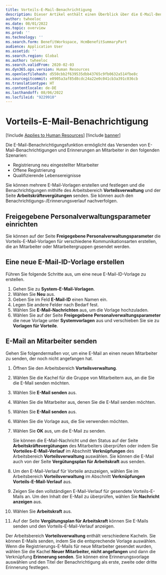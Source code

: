 ```yaml
---
title: Vorteils-E-Mail-Benachrichtigung
description: Dieser Artikel enthält einen Überblick über die E-Mail-Benachrichtigungsfunktion der Vorteilsverwaltung in Microsoft Dynamics 365 Human Resources.
author: twheeloc
ms.date: 08/01/2022
ms.topic: overview
ms.prod: ''
ms.technology: ''
ms.search.form: BenefitWorkspace, HcmBenefitSummaryPart
audience: Application User
ms.assetid: ''
ms.search.region: Global
ms.author: twheeloc
ms.search.validFrom: 2020-02-03
ms.dyn365.ops.version: Human Resources
ms.openlocfilehash: d550cbb2f639535dbb43765c9fb0632a514fbe8c
ms.sourcegitcommit: e0905a3af85d8cdc24a22e0c041cb3a391c036cb
ms.translationtype: HT
ms.contentlocale: de-DE
ms.lasthandoff: 08/06/2022
ms.locfileid: "9229910"
---
```

# <a name="benefits-email-notification"></a>Vorteils-E-Mail-Benachrichtigung

[!include [Applies to Human Resources](../includes/applies-to-hr.md)]
[!include [banner](../includes/preview-banner.md)]

Die E-Mail-Benachrichtigungsfunktion ermöglicht das Versenden von E-Mail-Benachrichtigungen und Erinnerungen an Mitarbeiter in den folgenden Szenarien:

- Registrierung neu eingestellter Mitarbeiter
- Offene Registrierung
- Qualifizierende Lebensereignisse

Sie können mehrere E-Mail-Vorlagen erstellen und festlegen und die Benachrichtigungen mithilfe des Arbeitsbereich **Vorteilsverwaltung** und der Seite **Arbeitskräftevergütungen** senden. Sie können auch den Benachrichtigungs-/Erinnerungsverlauf nachverfolgen.

## <a name="set-up-human-resources-shared-parameters"></a>Freigegebene Personalverwaltungsparameter einrichten

Sie können auf der Seite **Freigegebene Personalverwaltungsparameter** die Vorteils-E-Mail-Vorlagen für verschiedene Kommunikationsarten erstellen, die an Mitarbeiter oder Mitarbeitergruppen gesendet werden.

## <a name="create-a-new-email-id-template"></a>Eine neue E-Mail-ID-Vorlage erstellen

Führen Sie folgende Schritte aus, um eine neue E-Mail-ID-Vorlage zu erstellen.

1. Gehen Sie zu **System-E-Mail-Vorlagen**.
2. Wählen Sie **Neu** aus.
3. Geben Sie im Feld **E-Mail-ID** einen Namen ein.
4. Legen Sie andere Felder nach Bedarf fest.
5. Wählen Sie **E-Mail-Nachrichten** aus, um die Vorlage hochzuladen.
6. Wählen Sie auf der Seite **Freigegebene Personalverwaltungsparameter** die neue Vorlage unter **Systemvorlagen** aus und verschieben Sie sie zu **Vorlagen für Vorteile**.

## <a name="send-email-to-employees"></a>E-Mail an Mitarbeiter senden

Gehen Sie folgendermaßen vor, um eine E-Mail an einen neuen Mitarbeiter zu senden, der noch nicht angefangen hat.

1. Öffnen Sie den Arbeitsbereich **Vorteilsverwaltung**.
2. Wählen Sie die Kachel für die Gruppe von Mitarbeitern aus, an die Sie die E-Mail senden möchten.
3. Wählen Sie **E-Mail senden** aus.
4. Wählen Sie die Mitarbeiter aus, denen Sie die E-Mail senden möchten.
5. Wählen Sie **E-Mail senden** aus.
6. Wählen Sie die Vorlage aus, die Sie verwenden möchten.
7. Wählen Sie **OK** aus, um die E-Mail zu senden.

    Sie können die E-Mail-Nachricht und den Status auf der Seite **Arbeitskräftevergütungen** des Mitarbeiters überprüfen oder indem Sie **Vorteiles-E-Mail-Verlauf** im Abschnitt **Verknüpfungen** des Arbeitsbereich **Vorteilsverwaltung** auswählen. Sie können die E-Mail auch von der Seite **Vergütungsplan für Arbeitskraft** aus senden.

8. Um den E-Mail-Verlauf für Vorteile anzuzeigen, wählen Sie im Arbeitsbereich **Vorteilsverwaltung** im Abschnitt **Verknüpfungen** **Vorteils-E-Mail-Verlauf** aus.
9. Zeigen Sie den vollständigen E-Mail-Verlauf für gesendete Vorteils-E-Mails an. Um den Inhalt der E-Mail zu überprüfen, wählen Sie **Nachricht anzeigen** aus.
10. Wählen Sie **Arbeitskraft** aus.
11. Auf der Seite **Vergütungsplan für Arbeitskraft** können Sie E-Mails senden und den Vorteils-E-Mail-Verlauf anzeigen.

Der Arbeitsbereich **Vorteilsverwaltung** enthält verschiedene Kacheln. Sie können E-Mails senden, indem Sie die entsprechende Vorlage auswählen. Wenn die Registrierungs-E-Mails für neue Mitarbeiter gesendet wurden, wählen Sie die Kachel **Neuer Mitarbeiter, nicht angefangen** und dann die Verknüpfung **Erinnerung senden**. Sie können eine Erinnerungsvorlage auswählen und den Titel der Benachrichtigung als erste, zweite oder dritte Erinnerung festlegen.
